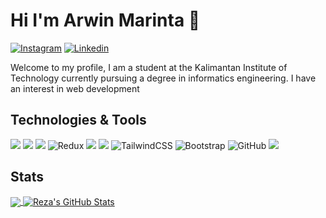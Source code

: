# Hi I'm Arwin Marinta 👋

[![Instagram](https://img.shields.io/badge/instagram-%23E4405F.svg?&style=for-the-badge&logo=instagram&logoColor=white)](https://www.instagram.com/wynnn_1/)
[![Linkedin](https://img.shields.io/badge/linkedin-%230077B5.svg?&style=for-the-badge&logo=linkedin&logoColor=white)](https://www.linkedin.com/in/arwin-marinta-95512a256/)

Welcome to my profile, I am a student at the Kalimantan Institute of Technology
currently pursuing a degree in informatics engineering. I have an interest in web development

## Technologies & Tools
![](https://img.shields.io/badge/javascript%20-%23323330.svg?&style=for-the-badge&logo=javascript&logoColor=%23F7DF1E)
![](https://img.shields.io/badge/react%20-%233e93c0.svg?&style=for-the-badge&logo=react&logoColor=white)
![](https://img.shields.io/badge/python%20-%2314354C.svg?&style=for-the-badge&logo=python&logoColor=white)
![Redux](https://img.shields.io/badge/redux-%23593d88.svg?style=for-the-badge&logo=redux&logoColor=white)
![](https://img.shields.io/badge/express-js%20-%23404d59.svg?&style=for-the-badge)
![](https://img.shields.io/badge/mysql-%2300f.svg?&style=for-the-badge&logo=mysql&logoColor=white)
![TailwindCSS](https://img.shields.io/badge/tailwindcss-%2338B2AC.svg?style=for-the-badge&logo=tailwind-css&logoColor=white)
![Bootstrap](https://img.shields.io/badge/bootstrap-%23563D7C.svg?style=for-the-badge&logo=bootstrap&logoColor=white)
![GitHub](https://img.shields.io/badge/github-%23121011.svg?style=for-the-badge&logo=github&logoColor=white)
![](https://img.shields.io/badge/git%20-%23F05033.svg?&style=for-the-badge&logo=git&logoColor=white)

## Stats

<a href="https://github.com/ArwinMarinta">
  <img align="center" src="https://github-readme-stats.vercel.app/api/top-langs/?username=ArwinMarinta&title_color=ffffff&text_color=c9cacc&icon_color=2bbc8a&bg_color=1d1f21&exclude_repo=things-bin-aws&hide=hcl,html,css,less,scss,jupyter%20notebook,blade,pug" />
</a>
<a href="https://github.com/fahmialfareza/fahmialfareza">
  <img align="center" src="https://github-readme-stats.vercel.app/api?username=ArwinMarinta&show_icons=true&line_height=27&count_private=true&title_color=ffffff&text_color=c9cacc&icon_color=2bbc8a&bg_color=1d1f21" alt="Reza's GitHub Stats" />
</a>
